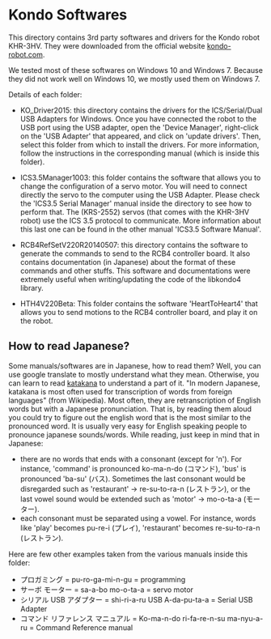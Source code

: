 # Kondo Softwares

This directory contains 3rd party softwares and drivers for the Kondo robot KHR-3HV. They were downloaded from the official website [kondo-robot.com](http://kondo-robot.com/for_english).

We tested most of these softwares on Windows 10 and Windows 7. Because they did not work well on Windows 10, we mostly used them on Windows 7.

Details of each folder:

* KO_Driver2015: this directory contains the drivers for the ICS/Serial/Dual USB Adapters for Windows. Once you have connected the robot to the USB port using the USB adapter, open the 'Device Manager', right-click on the 'USB Adapter' that appeared, and click on 'update drivers'. Then, select this folder from which to install the drivers. For more information, follow the instructions in the corresponding manual (which is inside this folder).

* ICS3.5Manager1003: this folder contains the software that allows you to change the configuration of a servo motor. You will need to connect directly the servo to the computer using the USB Adapter. Please check the 'ICS3.5 Serial Manager' manual inside the directory to see how to perform that. The (KRS-2552) servos (that comes with the KHR-3HV robot) use the ICS 3.5 protocol to communicate. More information about this last one can be found in the other manual 'ICS3.5 Software Manual'.

* RCB4RefSetV220R20140507: this directory contains the software to generate the commands to send to the RCB4 controller board. It also contains documentation (in Japanese) about the format of these commands and other stuffs. This software and documentations were extremely useful when writing/updating the code of the libkondo4 library.

* HTH4V220Beta: This folder contains the software 'HeartToHeart4' that allows you to send motions to the RCB4 controller board, and play it on the robot.


## How to read Japanese?

Some manuals/softwares are in Japanese, how to read them?
Well, you can use google translate to mostly understand what they mean. Otherwise, you can learn to read [katakana](https://en.wikipedia.org/wiki/Katakana) to understand a part of it. "In modern Japanese, katakana is most often used for transcription of words from foreign languages" (from Wikipedia). Most often, they are retranscription of English words but with a Japanese pronunciation. That is, by reading them aloud you could try to figure out the english word that is the most similar to the pronounced word.
It is usually very easy for English speaking people to pronounce japanese sounds/words.
While reading, just keep in mind that in Japanese:
- there are no words that ends with a consonant (except for 'n'). For instance, 'command' is pronounced ko-ma-n-do (コマンド), 'bus' is pronounced 'ba-su' (バス). Sometimes the last consonant would be disregarded such as 'restaurant' -> re-su-to-ra-n (レストラン), or the last vowel sound would be extended such as 'motor' -> mo-o-ta-a (モーター).
- each consonant must be separated using a vowel. For instance, words like 'play' becomes pu-re-i (プレイ), 'restaurant' becomes re-su-to-ra-n (レストラン).

Here are few other examples taken from the various manuals inside this folder:
* プロガミング = pu-ro-ga-mi-n-gu = programming
* サーボ モーター = sa-a-bo mo-o-ta-a = servo motor
* シリアル USB アダプター = shi-ri-a-ru USB A-da-pu-ta-a = Serial USB Adapter 
* コマンド リファレンス マニュアル = Ko-ma-n-do ri-fa-re-n-su ma-nyu-a-ru = Command Reference manual
